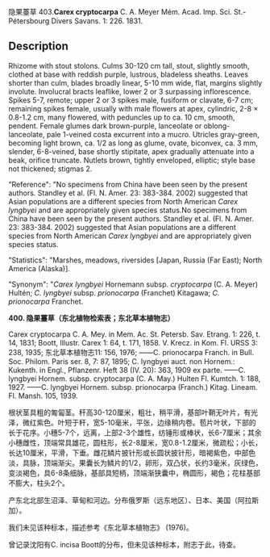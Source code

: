 隐果薹草
403.**Carex cryptocarpa** C. A. Meyer Mém. Acad. Imp. Sci. St.-Pétersbourg Divers Savans. 1: 226. 1831.

## Description
Rhizome with stout stolons. Culms 30-120 cm tall, stout, slightly smooth, clothed at base with reddish purple, lustrous, bladeless sheaths. Leaves shorter than culm, blades broadly linear, 5-10 mm wide, flat, margins slightly involute. Involucral bracts leaflike, lower 2 or 3 surpassing inflorescence. Spikes 5-7, remote; upper 2 or 3 spikes male, fusiform or clavate, 6-7 cm; remaining spikes female, usually with male flowers at apex, cylindric, 2-8 × 0.8-1.2 cm, many flowered, with peduncles up to ca. 10 cm, smooth, pendent. Female glumes dark brown-purple, lanceolate or oblong-lanceolate, pale 1-veined costa excurrent into a mucro. Utricles gray-green, becoming light brown, ca. 1/2 as long as glume, ovate, biconvex, ca. 3 mm, slender, 6-8-veined, base shortly stipitate, apex gradually attenuate into a beak, orifice truncate. Nutlets brown, tightly enveloped, elliptic; style base not thickened; stigmas 2.

  "Reference": "No specimens from China have been seen by the present authors. Standley et al. (Fl. N. Amer. 23: 383-384. 2002) suggested that Asian populations are a different species from North American *Carex lyngbyei* and are appropriately given species status.No specimens from China have been seen by the present authors. Standley et al. (Fl. N. Amer. 23: 383-384. 2002) suggested that Asian populations are a different species from North American *Carex lyngbyei* and are appropriately given species status.

  "Statistics": "Marshes, meadows, riversides [Japan, Russia (Far East); North America (Alaska)].

  "Synonym": "*Carex lyngbyei* Hornemann subsp. *cryptocarpa* (C. A. Meyer) Hultén; *C. lyngbyei* subsp. *prionocarpa* (Franchet) Kitagawa; *C. prionocarpa* Franchet.

**400. 隐果薹草（东北植物检索表；东北草本植物志）**

Carex cryptocarpa C. A. Mey. in Mem. Ac. St. Petersb. Sav. Etrang. 1: 226, t. 14, 1831; Boott, Illustr. Carex 1: 64, t. 171, 1858. V. Krecz. in Kom. Fl. URSS 3: 238, 1935; 东北草本植物志11: 156, 1976; ——C. prionocarpa Franch. in Bull. Soc. Philom. Paris ser. 8, 7: 87, 1895; C. lyngbyei auct. non Hornem.: Kukenth. in Engl., Pflanzenr. Heft 38 (IV. 20): 363, 1909 ex parte. ——C. lyngbyei Hornem. subsp. cryptocarpa (C. A. May.) Hulten Fl. Kumtch. 1: 188, 1927. ——C. lyngbyei Hornem. subsp. prionocarpa (Franch.) Kitag. Lineam. Fl. Mansh. 105, 1939.

根状茎具粗的匍匐茎。秆高30-120厘米，粗壮，稍平滑，基部叶鞘无叶片，有光泽，微红紫色。叶短于秆，宽5-10毫米，平张，边缘稍内卷。苞片叶状，下部的长于花序。小穗5-7个，远离，上部2-3个雄性，纺锤形或棒状，长6-7厘米；其余小穗雌性，顶端常具雄花，圆柱形，长2-8厘米，宽0.8-1.2厘米，微疏松；小长，长达10厘米，平滑，下垂。雌花鳞片披针形或长圆状披针形，暗褐紫色，中部色淡，具脉，顶端渐尖。果囊长为鳞片的1/2，卵形，双凸状，长约3毫米，灰绿色，变淡褐色，具6-8条细脉，基部具短柄，顶端渐狭囊中，椭圆形，褐色；花柱基部不膨大，柱头2个。

产东北北部生沼泽、草甸和河边。分布俄罗斯（远东地区）、日本、美国（阿拉斯加）。

我们未见该种标本，描述参考《东北草本植物志》 (1976)。

曾记录沈阳有C. incisa Boott的分布，但未见该种标本，附志于此，待查。
